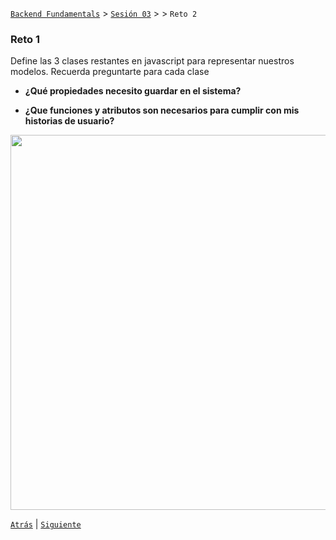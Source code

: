 [`Backend Fundamentals`](../../README.md) > [`Sesión 03`](../README.md) > > `Reto 2`
	
### Reto 1

Define las 3 clases restantes en javascript para representar nuestros modelos. Recuerda preguntarte para cada clase

- **¿Qué propiedades necesito guardar en el sistema?** 

- **¿Que funciones y atributos son necesarios para cumplir con mis historias de usuario?**

<img src="https://user-images.githubusercontent.com/13757596/87735418-138baa80-c79b-11ea-9824-1690872acd64.png" width="600">

[`Atrás`](../Ejemplo-01) | [`Siguiente`](../Ejemplo-02)
